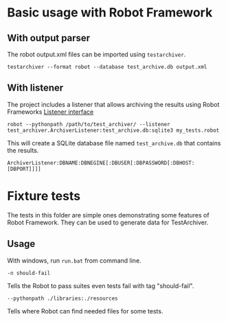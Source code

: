 # Basic usage with Robot Framework

## With output parser

The robot output.xml files can be imported using `testarchiver`.

```
testarchiver --format robot --database test_archive.db output.xml
```

## With listener

The project includes a listener that allows archiving the results using Robot Frameworks [Listener interface](https://robotframework.org/robotframework/latest/RobotFrameworkUserGuide.html#listener-interface)

```
robot --pythonpath /path/to/test_archiver/ --listener test_archiver.ArchiverListener:test_archive.db:sqlite3 my_tests.robot
```

This will create a SQLite database file named `test_archive.db` that contains the results.

`ArchiverListener:DBNAME:DBNEGINE[:DBUSER[:DBPASSWORD[:DBHOST:[DBPORT]]]]`

# Fixture tests

The tests in this folder are simple ones demonstrating some features of Robot Framework. They can be used to generate data for TestArchiver.

## Usage

With windows, run `run.bat` from command line.

```
-n should-fail
```

Tells the Robot to pass suites even tests fail with tag "should-fail".

```
--pythonpath ./libraries:./resources
```

Tells where Robot can find needed files for some tests.
